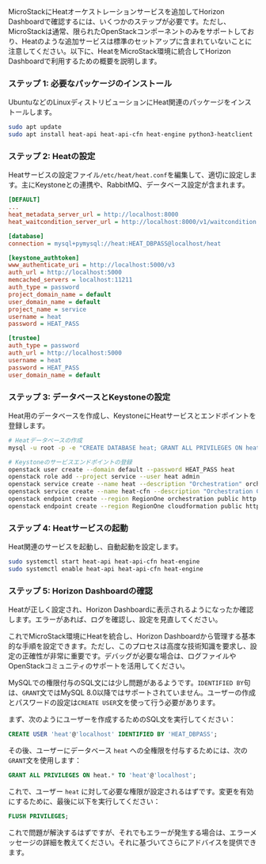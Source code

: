 MicroStackにHeatオーケストレーションサービスを追加してHorizon Dashboardで確認するには、いくつかのステップが必要です。ただし、MicroStackは通常、限られたOpenStackコンポーネントのみをサポートしており、Heatのような追加サービスは標準のセットアップに含まれていないことに注意してください。以下に、HeatをMicroStack環境に統合してHorizon Dashboardで利用するための概要を説明します。

### ステップ 1: 必要なパッケージのインストール
UbuntuなどのLinuxディストリビューションにHeat関連のパッケージをインストールします。

```bash
sudo apt update
sudo apt install heat-api heat-api-cfn heat-engine python3-heatclient
```

### ステップ 2: Heatの設定
Heatサービスの設定ファイル`/etc/heat/heat.conf`を編集して、適切に設定します。主にKeystoneとの連携や、RabbitMQ、データベース設定が含まれます。

```ini
[DEFAULT]
...
heat_metadata_server_url = http://localhost:8000
heat_waitcondition_server_url = http://localhost:8000/v1/waitcondition

[database]
connection = mysql+pymysql://heat:HEAT_DBPASS@localhost/heat

[keystone_authtoken]
www_authenticate_uri = http://localhost:5000/v3
auth_url = http://localhost:5000
memcached_servers = localhost:11211
auth_type = password
project_domain_name = default
user_domain_name = default
project_name = service
username = heat
password = HEAT_PASS

[trustee]
auth_type = password
auth_url = http://localhost:5000
username = heat
password = HEAT_PASS
user_domain_name = default
```

### ステップ 3: データベースとKeystoneの設定
Heat用のデータベースを作成し、KeystoneにHeatサービスとエンドポイントを登録します。

```bash
# Heatデータベースの作成
mysql -u root -p -e "CREATE DATABASE heat; GRANT ALL PRIVILEGES ON heat.* TO 'heat'@'localhost' IDENTIFIED BY 'HEAT_DBPASS';"

# Keystoneのサービスエンドポイントの登録
openstack user create --domain default --password HEAT_PASS heat
openstack role add --project service --user heat admin
openstack service create --name heat --description "Orchestration" orchestration
openstack service create --name heat-cfn --description "Orchestration CloudFormation" cloudformation
openstack endpoint create --region RegionOne orchestration public http://localhost:8004/v1/%\(tenant_id\)s
openstack endpoint create --region RegionOne cloudformation public http://localhost:8000/v1
```

### ステップ 4: Heatサービスの起動
Heat関連のサービスを起動し、自動起動を設定します。

```bash
sudo systemctl start heat-api heat-api-cfn heat-engine
sudo systemctl enable heat-api heat-api-cfn heat-engine
```

### ステップ 5: Horizon Dashboardの確認
Heatが正しく設定され、Horizon Dashboardに表示されるようになったか確認します。エラーがあれば、ログを確認し、設定を見直してください。

これでMicroStack環境にHeatを統合し、Horizon Dashboardから管理する基本的な手順を設定できます。ただし、このプロセスは高度な技術知識を要求し、設定の正確性が非常に重要です。デバッグが必要な場合は、ログファイルやOpenStackコミュニティのサポートを活用してください。



MySQLでの権限付与のSQL文には少し問題があるようです。`IDENTIFIED BY`句は、`GRANT`文ではMySQL 8.0以降ではサポートされていません。ユーザーの作成とパスワードの設定は`CREATE USER`文を使って行う必要があります。

まず、次のようにユーザーを作成するためのSQL文を実行してください：

```sql
CREATE USER 'heat'@'localhost' IDENTIFIED BY 'HEAT_DBPASS';
```

その後、ユーザーにデータベース `heat` への全権限を付与するためには、次の`GRANT`文を使用します：

```sql
GRANT ALL PRIVILEGES ON heat.* TO 'heat'@'localhost';
```

これで、ユーザー `heat` に対して必要な権限が設定されるはずです。変更を有効にするために、最後に以下を実行してください：

```sql
FLUSH PRIVILEGES;
```

これで問題が解決するはずですが、それでもエラーが発生する場合は、エラーメッセージの詳細を教えてください。それに基づいてさらにアドバイスを提供できます。
